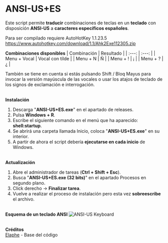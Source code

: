 # ANSI-US+ES
Este script permite **traducir** combinaciones de teclas en un **teclado** con disposición **ANSI-US** a **caracteres específicos españoles**.

Para ser compilado requiere AutoHotKey 1.1.23.5 https://www.autohotkey.com/download/1.1/Ahk2Exe112305.zip

**Combinaciones disponibles**
| Combinación  | Resultado       |
| :---:        | :---:           |
| Menu + Vocal | Vocal con tílde |
| Menu + N     | Ñ               |
| Menu + !     | ¡               |
| Menu + ?     | ¿               |

También se tiene en cuenta si estás pulsando Shift / Bloq Mayus para invocar la versión mayúscula de las vocales o usar los atajos de teclado de los signos de exclamación e interrogación.

\
**Instalación**
1. Descarga "**ANSI-US+ES.exe**" en el apartado de releases.
2. Pulsa **Windows + R**.
3. Escribe el siguiente comando en el menú que ha aparecido: **shell:startup**.
4. Se abrirá una carpeta llamada Inicio, coloca "**ANSI-US+ES.exe**" en su interior.
5. A partir de ahora el script debería **ejecutarse en cada inicio** de Windows.

\
**Actualización**
1. Abre el administrador de tareas (**Ctrl + Shift + Esc**).
2. Busca "**ANSI-US+ES.exe (32 bits)**" en el apartado Procesos en segundo plano.
3. Click derecho -> **Finalizar tarea**.
4. Vuelve a realizar el proceso de instalación pero esta vez **sobreescribe** el archivo.

\
**Esquema de un teclado ANSI**
![ANSI-US Keyboard](https://archive.org/download/ansi-us-keyboard/ANSI-US_Keyboard.png)

\
**Créditos** \
[Elaphe](https://foro.elchapuzasinformatico.com/members/elaphe.35750/) - Base del código
